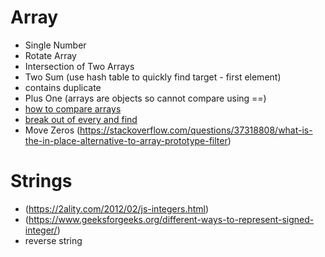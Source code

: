 # Array
- Single Number
- Rotate Array
- Intersection of Two Arrays
- Two Sum (use hash table to quickly find target - first element)
- contains duplicate
- Plus One (arrays are objects so cannot compare using ==)
- [how to compare arrays](https://www.freecodecamp.org/news/how-to-compare-arrays-in-javascript/)
- [break out of every and find](https://masteringjs.io/tutorials/fundamentals/foreach-break)
- Move Zeros (https://stackoverflow.com/questions/37318808/what-is-the-in-place-alternative-to-array-prototype-filter)

# Strings
- (https://2ality.com/2012/02/js-integers.html)
- (https://www.geeksforgeeks.org/different-ways-to-represent-signed-integer/)
- reverse string

